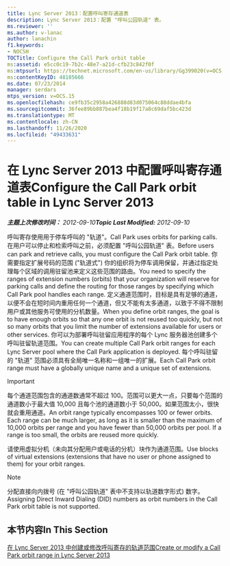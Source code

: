 ```yaml
---
title: Lync Server 2013：配置呼叫寄存通道表
description: Lync Server 2013：配置 "呼叫公园轨道" 表。
ms.reviewer: ''
ms.author: v-lanac
author: lanachin
f1.keywords:
- NOCSH
TOCTitle: Configure the Call Park orbit table
ms:assetid: e5cc0c19-7b2c-48e7-a21d-cfb23c842f0f
ms:mtpsurl: https://technet.microsoft.com/en-us/library/Gg399020(v=OCS.15)
ms:contentKeyID: 48185666
ms.date: 07/23/2014
manager: serdars
mtps_version: v=OCS.15
ms.openlocfilehash: ce9fb35c2958a426888d83d075064c88ddae4bfa
ms.sourcegitcommit: 36fee89bb887bea4f18b19f17a8c69daf5bc423d
ms.translationtype: MT
ms.contentlocale: zh-CN
ms.lasthandoff: 11/26/2020
ms.locfileid: "49433631"
---
```

# <a name="configure-the-call-park-orbit-table-in-lync-server-2013"></a><span data-ttu-id="a6179-103">在 Lync Server 2013 中配置呼叫寄存通道表</span><span class="sxs-lookup"><span data-stu-id="a6179-103">Configure the Call Park orbit table in Lync Server 2013</span></span>

<div data-xmlns="http://www.w3.org/1999/xhtml">

<div class="topic" data-xmlns="http://www.w3.org/1999/xhtml" data-msxsl="urn:schemas-microsoft-com:xslt" data-cs="https://msdn.microsoft.com/">

<div data-asp="https://msdn2.microsoft.com/asp">



</div>

<div id="mainSection">

<div id="mainBody"><span data-ttu-id="a6179-104">

<span> </span></span><span class="sxs-lookup"><span data-stu-id="a6179-104">

<span> </span></span></span>

<span data-ttu-id="a6179-105">_**主题上次修改时间：** 2012-09-10_</span><span class="sxs-lookup"><span data-stu-id="a6179-105">_**Topic Last Modified:** 2012-09-10_</span></span>

<span data-ttu-id="a6179-106">呼叫寄存使用用于停车呼叫的 "轨道"。</span><span class="sxs-lookup"><span data-stu-id="a6179-106">Call Park uses orbits for parking calls.</span></span> <span data-ttu-id="a6179-107">在用户可以停止和检索呼叫之前，必须配置 "呼叫公园轨道" 表。</span><span class="sxs-lookup"><span data-stu-id="a6179-107">Before users can park and retrieve calls, you must configure the Call Park orbit table.</span></span> <span data-ttu-id="a6179-108">你需要指定扩展号码的范围 ("轨道式") 你的组织将为停车调用保留，并通过指定处理每个区域的调用驻留池来定义这些范围的路由。</span><span class="sxs-lookup"><span data-stu-id="a6179-108">You need to specify the ranges of extension numbers (orbits) that your organization will reserve for parking calls and define the routing for those ranges by specifying which Call Park pool handles each range.</span></span> <span data-ttu-id="a6179-109">定义通道范围时，目标是具有足够的通道，以便不会在短时间内重用任何一个通道，但又不能有太多通道，以致于不得不限制用户或其他服务可使用的分机数量。</span><span class="sxs-lookup"><span data-stu-id="a6179-109">When you define orbit ranges, the goal is to have enough orbits so that any one orbit is not reused too quickly, but not so many orbits that you limit the number of extensions available for users or other services.</span></span> <span data-ttu-id="a6179-110">你可以为部署呼叫驻留应用程序的每个 Lync 服务器池创建多个呼叫驻留轨道范围。</span><span class="sxs-lookup"><span data-stu-id="a6179-110">You can create multiple Call Park orbit ranges for each Lync Server pool where the Call Park application is deployed.</span></span> <span data-ttu-id="a6179-111">每个呼叫驻留的 "轨道" 范围必须具有全局唯一名称和一组唯一的扩展。</span><span class="sxs-lookup"><span data-stu-id="a6179-111">Each Call Park orbit range must have a globally unique name and a unique set of extensions.</span></span>

<div>


> [!IMPORTANT]  
> <span data-ttu-id="a6179-p102">每个通道范围包含的通道数通常不超过 100。范围可以更大一点，只要每个范围的通道数小于最大值 10,000 且每个池的通道数小于 50,000。如果范围太小，很快就会重用通道。</span><span class="sxs-lookup"><span data-stu-id="a6179-p102">An orbit range typically encompasses 100 or fewer orbits. Each range can be much larger, as long as it is smaller than the maximum of 10,000 orbits per range and you have fewer than 50,000 orbits per pool. If a range is too small, the orbits are reused more quickly.</span></span>



</div>

<span data-ttu-id="a6179-115">请使用虚拟分机（未向其分配用户或电话的分机）块作为通道范围。</span><span class="sxs-lookup"><span data-stu-id="a6179-115">Use blocks of virtual extensions (extensions that have no user or phone assigned to them) for your orbit ranges.</span></span>

<div>


> [!NOTE]  
> <span data-ttu-id="a6179-116">分配直接向内拨号 (在 "呼叫公园轨道" 表中不支持以轨道数字形式) 数字。</span><span class="sxs-lookup"><span data-stu-id="a6179-116">Assigning Direct Inward Dialing (DID) numbers as orbit numbers in the Call Park orbit table is not supported.</span></span>



</div>

<div>

## <a name="in-this-section"></a><span data-ttu-id="a6179-117">本节内容</span><span class="sxs-lookup"><span data-stu-id="a6179-117">In This Section</span></span>

[<span data-ttu-id="a6179-118">在 Lync Server 2013 中创建或修改呼叫寄存的轨道范围</span><span class="sxs-lookup"><span data-stu-id="a6179-118">Create or modify a Call Park orbit range in Lync Server 2013</span></span>](lync-server-2013-create-or-modify-a-call-park-orbit-range.md)

<span data-ttu-id="a6179-119"></div>

</div>

<span> </span>

</div>

</div>

</span><span class="sxs-lookup"><span data-stu-id="a6179-119"></div>

</div>

<span> </span>

</div>

</div>

</span></span></div>

